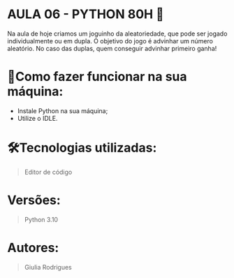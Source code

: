 # AULA 06 - PYTHON 80H 🚀

Na aula de hoje criamos um joguinho da aleatoriedade, que pode ser jogado individualmente ou em dupla.
O objetivo do jogo é advinhar um número aleatório. No caso das duplas, quem conseguir advinhar primeiro ganha! 

# 🔌Como fazer funcionar na sua máquina:

- Instale Python na sua máquina;
- Utilize o IDLE.

# 🛠️Tecnologias utilizadas:

> Editor de código

# Versões:

> Python 3.10

# Autores:

> Giulia Rodrigues
